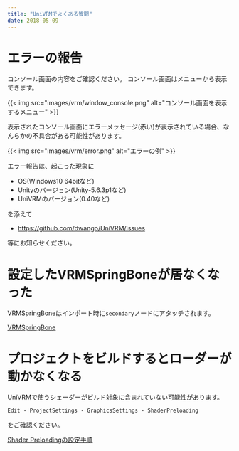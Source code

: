```yaml
---
title: "UniVRMでよくある質問"
date: 2018-05-09
---
```


# エラーの報告

コンソール画面の内容をご確認ください。
コンソール画面はメニューから表示できます。

{{< img src="images/vrm/window_console.png" alt="コンソール画面を表示するメニュー" >}}

表示されたコンソール画面にエラーメッセージ(赤い)が表示されている場合、なんらかの不具合がある可能性があります。

{{< img src="images/vrm/error.png" alt="エラーの例" >}}

エラー報告は、起こった現象に

* OS(Windows10 64bitなど)
* Unityのバージョン(Unity-5.6.3p1など)
* UniVRMのバージョン(0.40など)

を添えて

* https://github.com/dwango/UniVRM/issues

等にお知らせください。

# 設定したVRMSpringBoneが居なくなった
VRMSpringBoneはインポート時に```secondary```ノードにアタッチされます。

[VRMSpringBone](../components/univrm_secondary/#コンポーネントのアタッチされるノード)

# プロジェクトをビルドするとローダーが動かなくなる

UniVRMで使うシェーダーがビルド対象に含まれていない可能性があります。

```Edit - ProjectSettings - GraphicsSettings - ShaderPreloading```

をご確認ください。

[Shader Preloadingの設定手順](../univrm_install/#shader-preloadingの設定)

